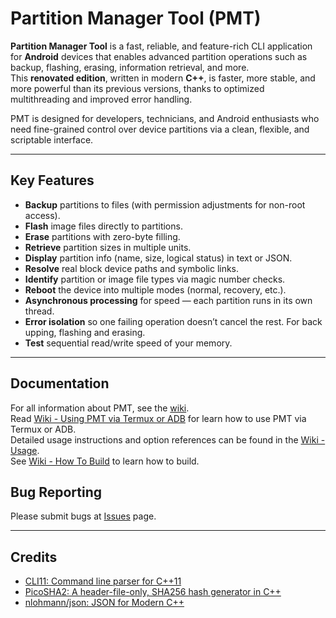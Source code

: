# Partition Manager Tool (PMT)

**Partition Manager Tool** is a fast, reliable, and feature-rich CLI application for **Android** devices that enables advanced partition operations such as backup, flashing, erasing, information retrieval, and more.  
This **renovated edition**, written in modern **C++**, is faster, more stable, and more powerful than its previous versions, thanks to optimized multithreading and improved error handling.

PMT is designed for developers, technicians, and Android enthusiasts who need fine-grained control over device partitions via a clean, flexible, and scriptable interface.

---

## Key Features

- **Backup** partitions to files (with permission adjustments for non-root access).
- **Flash** image files directly to partitions.
- **Erase** partitions with zero-byte filling.
- **Retrieve** partition sizes in multiple units.
- **Display** partition info (name, size, logical status) in text or JSON.
- **Resolve** real block device paths and symbolic links.
- **Identify** partition or image file types via magic number checks.
- **Reboot** the device into multiple modes (normal, recovery, etc.).
- **Asynchronous processing** for speed — each partition runs in its own thread.
- **Error isolation** so one failing operation doesn’t cancel the rest. For back upping, flashing and erasing.
- **Test** sequential read/write speed of your memory.

---

## Documentation

For all information about PMT, see the [wiki](https://github.com/ShawkTeam/pmt-renovated/wiki).\
Read [Wiki - Using PMT via Termux or ADB](https://github.com/ShawkTeam/pmt-renovated/wiki/Using-PMT-via-Termux-or-ADB) for learn how to use PMT via Termux or ADB.\
Detailed usage instructions and option references can be found in the [Wiki - Usage](https://github.com/ShawkTeam/pmt-renovated/wiki/Usage).\
See [Wiki - How To Build](https://github.com/ShawkTeam/pmt-renovated/wiki/How-To-Build) to learn how to build.

## Bug Reporting
Please submit bugs at [Issues](https://github.com/ShawkTeam/pmt-renovated/issues) page.

---

## Credits
 - [CLI11: Command line parser for C++11](https://github.com/CLIUtils/CLI11)
 - [PicoSHA2: A header-file-only, SHA256 hash generator in C++](https://github.com/okdshin/PicoSHA2)
 - [nlohmann/json: JSON for Modern C++](https://github.com/nlohmann/json)
